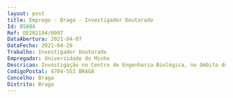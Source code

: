 ```yaml
--- 
layout: post
title: Emprego - Braga - Investigador Doutorado
Id: 85884
Ref: OE202104/0097
DataAbertura: 2021-04-07
DataFecho: 2021-04-20
Trabalho: Investigador Doutorado
Empregador: Universidade do Minho
Descricao: Investigação no Centro de Engenharia Biológica, no âmbito do referido projeto, nomeadamente para a realização de tarefas relacionadas com a interpretação de dados de Sistemas de Tratamento de Águas Residuais, teste e avaliação dos modelos desenvolvidos, entre outras.
CodigoPostal: 4704-553 BRAGA
Concelho: Braga
Distrito: Braga
--- 
```

